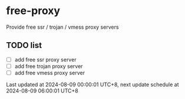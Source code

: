 
# free-proxy
Provide free ssr / trojan / vmess proxy servers


## TODO list
- [ ] add free ssr proxy server
- [ ] add free trojan proxy server
- [ ] add free vmess proxy server

Last updated at 2024-08-09 00:00:01 UTC+8, next update schedule at 2024-08-09 06:00:01 UTC+8

